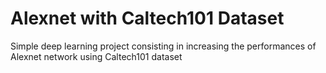 # Alexnet with Caltech101 Dataset
Simple deep learning project consisting in increasing the performances of Alexnet network using Caltech101 dataset

